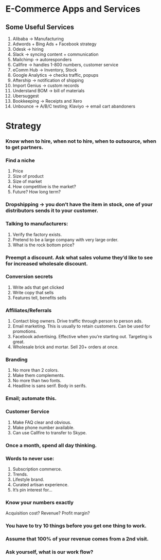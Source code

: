 # E-Commerce Apps and Services

## Some Useful Services

1. Alibaba -> Manufacturing
2. Adwords + Bing Ads + Facebook strategy
3. Odesk -> hiring
4. Slack -> syncing content + communication
5. Mailchimp -> autoresponders
6. Callfire -> handles 1-800 numbers, customer service
7. eComm Hub -> Inventory, Stock
8. Google Analytics -> checks traffic, popups
9. Aftership -> notification of shipping
10. Import Genius -> custom records
11. Understand BOM -> bill of materials
12. Ubersuggest
13. Bookkeeping -> Receipts and Xero
14. Unbounce -> A/B/C testing; Klaviyo -> email cart abandoners

# Strategy

### Know when to hire, when not to hire, when to outsource, when to get partners.

### Find a niche 

1. Price
2. Size of product
3. Size of market
4. How competitive is the market?
5. Future? How long term?

### Dropshipping -> you don’t have the item in stock, one of your distributors sends it to your customer.

### Talking to manufacturers: 

1. Verify the factory exists.
2. Pretend to be a large company with very large order.
3. What is the rock bottom price?

### Preempt a discount. Ask what sales volume they’d like to see for increased wholesale discount.

### Conversion secrets

1. Write ads that get clicked
2. Write copy that sells
3. Features tell, benefits sells

### Affiliates/Referrals

1. Contact blog owners. Drive traffic through person to person ads.
2. Email marketing. This is usually to retain customers. Can be used for promotions.
3. Facebook advertising. Effective when you’re starting out. Targeting is great.
4. Wholesale brick and mortar. Sell 20+ orders at once.

### Branding

1. No more than 2 colors. 
2. Make them complements. 
3. No more than two fonts. 
4. Headline is sans serif. Body in serifs.

### Email; automate this. 

### Customer Service

1. Make FAQ clear and obvious. 
2. Make phone number available. 
3. Can use Callfire to transfer to Skype.

### Once a month, spend all day thinking.

### Words to never use:

1. Subscription commerce. 
2. Trends. 
3. Lifestyle brand. 
4. Curated artisan experience. 
5. It’s pin interest for...

### Know your numbers exactly

Acquisition cost? Revenue? Profit margin?

### You have to try 10 things before you get one thing to work.

### Assume that 100% of your revenue comes from a 2nd visit.

### Ask yourself, what is our work flow?
